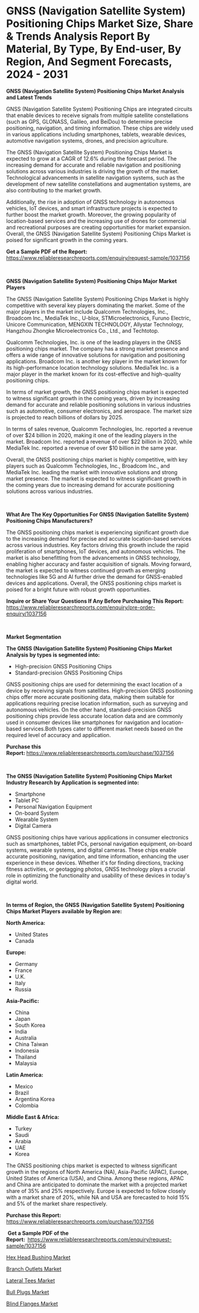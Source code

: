 <p><h1>GNSS (Navigation Satellite System) Positioning Chips Market Size, Share & Trends Analysis Report By Material, By Type, By End-user, By Region, And Segment Forecasts, 2024 - 2031</h1></p><p><strong>GNSS (Navigation Satellite System) Positioning Chips Market Analysis and Latest Trends</strong></p>
<p><p>GNSS (Navigation Satellite System) Positioning Chips are integrated circuits that enable devices to receive signals from multiple satellite constellations (such as GPS, GLONASS, Galileo, and BeiDou) to determine precise positioning, navigation, and timing information. These chips are widely used in various applications including smartphones, tablets, wearable devices, automotive navigation systems, drones, and precision agriculture.</p><p>The GNSS (Navigation Satellite System) Positioning Chips Market is expected to grow at a CAGR of 12.6% during the forecast period. The increasing demand for accurate and reliable navigation and positioning solutions across various industries is driving the growth of the market. Technological advancements in satellite navigation systems, such as the development of new satellite constellations and augmentation systems, are also contributing to the market growth.</p><p>Additionally, the rise in adoption of GNSS technology in autonomous vehicles, IoT devices, and smart infrastructure projects is expected to further boost the market growth. Moreover, the growing popularity of location-based services and the increasing use of drones for commercial and recreational purposes are creating opportunities for market expansion. Overall, the GNSS (Navigation Satellite System) Positioning Chips Market is poised for significant growth in the coming years.</p></p>
<p><strong>Get a Sample PDF of the Report:&nbsp;</strong> <a href="https://www.reliableresearchreports.com/enquiry/request-sample/1037156">https://www.reliableresearchreports.com/enquiry/request-sample/1037156</a></p>
<p>&nbsp;</p>
<p><strong>GNSS (Navigation Satellite System) Positioning Chips Major Market Players</strong></p>
<p><p>The GNSS (Navigation Satellite System) Positioning Chips Market is highly competitive with several key players dominating the market. Some of the major players in the market include Qualcomm Technologies, Inc., Broadcom Inc., MediaTek Inc., U-blox, STMicroelectronics, Furuno Electric, Unicore Communication, MENGXIN TECHNOLOGY, Allystar Technology, Hangzhou Zhongke Microelectronics Co., Ltd., and Techtotop.</p><p>Qualcomm Technologies, Inc. is one of the leading players in the GNSS positioning chips market. The company has a strong market presence and offers a wide range of innovative solutions for navigation and positioning applications. Broadcom Inc. is another key player in the market known for its high-performance location technology solutions. MediaTek Inc. is a major player in the market known for its cost-effective and high-quality positioning chips.</p><p>In terms of market growth, the GNSS positioning chips market is expected to witness significant growth in the coming years, driven by increasing demand for accurate and reliable positioning solutions in various industries such as automotive, consumer electronics, and aerospace. The market size is projected to reach billions of dollars by 2025.</p><p>In terms of sales revenue, Qualcomm Technologies, Inc. reported a revenue of over $24 billion in 2020, making it one of the leading players in the market. Broadcom Inc. reported a revenue of over $22 billion in 2020, while MediaTek Inc. reported a revenue of over $10 billion in the same year.</p><p>Overall, the GNSS positioning chips market is highly competitive, with key players such as Qualcomm Technologies, Inc., Broadcom Inc., and MediaTek Inc. leading the market with innovative solutions and strong market presence. The market is expected to witness significant growth in the coming years due to increasing demand for accurate positioning solutions across various industries.</p></p>
<p>&nbsp;</p>
<p><strong>What Are The Key Opportunities For GNSS (Navigation Satellite System) Positioning Chips Manufacturers?</strong></p>
<p><p>The GNSS positioning chips market is experiencing significant growth due to the increasing demand for precise and accurate location-based services across various industries. Key factors driving this growth include the rapid proliferation of smartphones, IoT devices, and autonomous vehicles. The market is also benefitting from the advancements in GNSS technology, enabling higher accuracy and faster acquisition of signals. Moving forward, the market is expected to witness continued growth as emerging technologies like 5G and AI further drive the demand for GNSS-enabled devices and applications. Overall, the GNSS positioning chips market is poised for a bright future with robust growth opportunities.</p></p>
<p><strong>Inquire or Share Your Questions If Any Before Purchasing This Report:</strong> <a href="https://www.reliableresearchreports.com/enquiry/pre-order-enquiry/1037156">https://www.reliableresearchreports.com/enquiry/pre-order-enquiry/1037156</a></p>
<p>&nbsp;</p>
<p><strong>Market Segmentation</strong></p>
<p><strong>The GNSS (Navigation Satellite System) Positioning Chips Market Analysis by types is segmented into:</strong></p>
<p><ul><li>High-precision GNSS Positioning Chips</li><li>Standard-precision GNSS Positioning Chips</li></ul></p>
<p><p>GNSS positioning chips are used for determining the exact location of a device by receiving signals from satellites. High-precision GNSS positioning chips offer more accurate positioning data, making them suitable for applications requiring precise location information, such as surveying and autonomous vehicles. On the other hand, standard-precision GNSS positioning chips provide less accurate location data and are commonly used in consumer devices like smartphones for navigation and location-based services.Both types cater to different market needs based on the required level of accuracy and application.</p></p>
<p><strong>Purchase this Report:&nbsp;</strong><a href="https://www.reliableresearchreports.com/purchase/1037156">https://www.reliableresearchreports.com/purchase/1037156</a></p>
<p>&nbsp;</p>
<p><strong>The GNSS (Navigation Satellite System) Positioning Chips Market Industry Research by Application is segmented into:</strong></p>
<p><ul><li>Smartphone</li><li>Tablet PC</li><li>Personal Navigation Equipment</li><li>On-board System</li><li>Wearable System</li><li>Digital Camera</li></ul></p>
<p><p>GNSS positioning chips have various applications in consumer electronics such as smartphones, tablet PCs, personal navigation equipment, on-board systems, wearable systems, and digital cameras. These chips enable accurate positioning, navigation, and time information, enhancing the user experience in these devices. Whether it's for finding directions, tracking fitness activities, or geotagging photos, GNSS technology plays a crucial role in optimizing the functionality and usability of these devices in today's digital world.</p></p>
<p>&nbsp;</p>
<p><strong>In terms of Region, the GNSS (Navigation Satellite System) Positioning Chips Market Players available by Region are:</strong></p>
<p>
    <p> <strong> North America: </strong>
        <ul>
            <li>United States</li>
            <li>Canada</li>
        </ul>
        </p> 
    <p> <strong> Europe: </strong>
        <ul>
            <li>Germany</li>
            <li>France</li>
            <li>U.K.</li>
            <li>Italy</li>
            <li>Russia</li>
        </ul>
        </p> 
    <p> <strong> Asia-Pacific: </strong>
        <ul>
            <li>China</li>
            <li>Japan</li>
            <li>South Korea</li>
            <li>India</li>
            <li>Australia</li>
            <li>China Taiwan</li>
            <li>Indonesia</li>
            <li>Thailand</li>
            <li>Malaysia</li>
        </ul>
        </p> 
    <p> <strong> Latin America: </strong>
        <ul>
            <li>Mexico</li>
            <li>Brazil</li>
            <li>Argentina Korea</li>
            <li>Colombia</li>
        </ul>
        </p> 
    <p> <strong> Middle East & Africa: </strong>
        <ul>
            <li>Turkey</li>
            <li>Saudi</li>
            <li>Arabia</li>
            <li>UAE</li>
            <li>Korea</li>
        </ul>
    </p>
    </p>
<p><p>The GNSS positioning chips market is expected to witness significant growth in the regions of North America (NA), Asia-Pacific (APAC), Europe, United States of America (USA), and China. Among these regions, APAC and China are anticipated to dominate the market with a projected market share of 35% and 25% respectively. Europe is expected to follow closely with a market share of 20%, while NA and USA are forecasted to hold 15% and 5% of the market share respectively.</p></p>
<p><strong>Purchase this Report: </strong><a href="https://www.reliableresearchreports.com/purchase/1037156">https://www.reliableresearchreports.com/purchase/1037156</a></p>
<p>&nbsp;<strong>Get a Sample PDF of the Report:&nbsp;&nbsp;</strong><a href="https://www.reliableresearchreports.com/enquiry/request-sample/1037156">https://www.reliableresearchreports.com/enquiry/request-sample/1037156</a></p>
<p><strong></strong></p>
<p><p><a href="https://medium.com/p/d7608ba0de74/edit">Hex Head Bushing Market</a></p><p><a href="https://medium.com/p/7050930ff5f5/edit">Branch Outlets Market</a></p><p><a href="https://medium.com/p/a81230d317db/edit">Lateral Tees Market</a></p><p><a href="https://medium.com/p/4fb5fa2c7b09/edit">Bull Plugs Market</a></p><p><a href="https://medium.com/p/e7bdab315ded/edit">Blind Flanges Market</a></p></p>